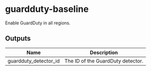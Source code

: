 # guardduty-baseline

Enable GuardDuty in all regions.

## Outputs

| Name | Description |
|------|-------------|
| guardduty_detector_id | The ID of the GuardDuty detector. |

